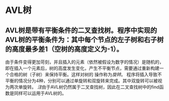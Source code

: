 # AVL树
## AVL树是带有平衡条件的二叉查找树。程序中实现的AVL树的平衡条件为：其中每个节点的左子树和右子树的高度最多差1（空树的高度定义为-1）。
由于条件变得更加苛刻，并且插入的元素（依然被假设为数字的情况）是随机的，即在插入一个元素后，树的高度发生变化，产生不平衡节点，需要通过重新构建一个合格的树（子树）来保持平衡。这样对树的
操作称为*旋转*。
程序将插入导致不平衡的情况分为4种，分别可以通过单旋转和双旋转来完成。其中双旋转可以被视为两次单旋转。
*注*由于AVL树仍然属于二叉查找树，因此在二叉查找树中的find函数是同样可以运用于AVL树的。
